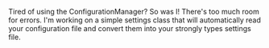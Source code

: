 Tired of using the ConfigurationManager?  So was I!  There's too much room for errors.  I'm working on a simple settings class that will automatically read your configuration file and convert them into your strongly types settings file.